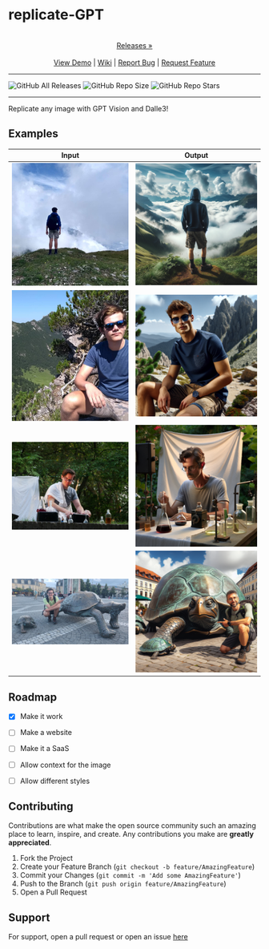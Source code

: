
# replicate-GPT

<p align="center">
  <p align="center">
    <br />
    <a href="https://github.com/ScorchChamp/replicate-GPT/releases/">Releases &#187;</a>
    <br />
    <br />
    <a href="https://github.com/ScorchChamp/replicate-GPT">View Demo</a> |
    <a href="https://github.com/ScorchChamp/replicate-GPT/wiki">Wiki</a> |
    <a href="https://github.com/ScorchChamp/replicate-GPT/issues">Report Bug</a> |
    <a href="https://github.com/ScorchChamp/replicate-GPT/issues">Request Feature</a>
  </p>
</p>


-------------
![GitHub All Releases](https://img.shields.io/github/downloads/ScorchChamp/replicate-GPT/total?style=for-the-badge)
![GitHub Repo Size](https://img.shields.io/github/repo-size/ScorchChamp/replicate-GPT?style=for-the-badge)
![GitHub Repo Stars](https://img.shields.io/github/stars/ScorchChamp/replicate-GPT?style=for-the-badge)

-------------

Replicate any image with GPT Vision and Dalle3!

## Examples

Input | Output
:---:|:---:
![Input](/examples/example1.png) | ![Output](/examples/example1-replica.png)
![Input](/examples/example2.png) | ![Output](/examples/example2-replica.png)
![Input](/examples/example3.JPG) | ![Output](/examples/example3-replica.png)
![Input](/examples/example4.jpg) | ![Output](/examples/example4-replica.png)



## Roadmap

 - [x] Make it work
 - [ ] Make a website
 - [ ] Make it a SaaS
 - [ ] Allow context for the image
 - [ ] Allow different styles



## Contributing

Contributions are what make the open source community such an amazing place to learn, inspire, and create. Any contributions you make are **greatly appreciated**.

1. Fork the Project
2. Create your Feature Branch (`git checkout -b feature/AmazingFeature`)
3. Commit your Changes (`git commit -m 'Add some AmazingFeature'`)
4. Push to the Branch (`git push origin feature/AmazingFeature`)
5. Open a Pull Request


## Support

For support, open a pull request or open an issue [here](https://github.com/ScorchChamp/replicate-GPT/issues/new)

<!--This file was generated via https://github.com/ScorchChamp/README.md-generator Credits to: ScorchChamp-->
        
